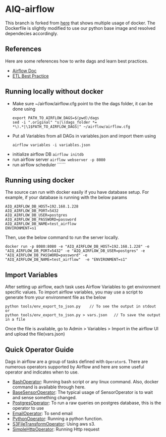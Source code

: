 # AIQ-airflow
This branch is forked from [here](https://github.com/puckel/docker-airflow) that shows multiple usage of docker.
The Dockerfile is slightly modified to use our python base image and resolved dependecies accordingly.
 
## References
Here are some references how to write dags and learn best practices.
 - [Airflow Doc](https://airflow.apache.org/)
 - [ETL Best Practice](https://gtoonstra.github.io/etl-with-airflow/)

## Running locally without docker
- Make sure ~/airflow/airflow.cfg point to the the dags folder, it can be done using
    ```
    export PATH_TO_AIRFLOW_DAGS=$(pwd)/dags
    sed -i ".original" "s|\(dags_folder *= *\).*|\1$PATH_TO_AIRFLOW_DAGS|" ~/airflow/airflow.cfg

    ```
- Put all Variables from all DAGs in variables.json and import them using
    ```
    airflow variables -i variables.json
    ```
- initialize airflow DB  ```airflow initdb```
- run airflow server ```airflow webserver -p 8080```
- run airflow scheduler ``````
## Running using docker
The source can run with docker easily if you have database setup. For example, if your database is running with the below params
```
AIQ_AIRFLOW_DB_HOST=192.168.1.228
AIQ_AIRFLOW_DB_PORT=5432
AIQ_AIRFLOW_DB_USER=postgres
AIQ_AIRFLOW_DB_PASSWORD=password
AIQ_AIRFLOW_DB_NAME=test_airflow
ENVIRONMENT=s1
```
Then, use the below command to run the server locally.

```
docker run -p 8080:8080 -e "AIQ_AIRFLOW_DB_HOST=192.168.1.228" -e "AIQ_AIRFLOW_DB_PORT=5432" -e "AIQ_AIRFLOW_DB_USER=postgres" -e "AIQ_AIRFLOW_DB_PASSWORD=password" -e "AIQ_AIRFLOW_DB_NAME=test_airflow"  -e "ENVIRONMENT=s1"
```

## Import Variables
After setting up airflow, each task uses Airflow Variables to get environment specific values. To import airflow variables, you may use a script to generate from your environment file as the below
```
python tools/env_export_to_json.py    // To see the output in stdout
or
python tools/env_export_to_json.py > vars.json   // To save the output in a file

```
Once the file is available, go to Admin > Variables > Import in the airflow UI and upload the file(vars.json)



## Quick Operator Guide
Dags in airflow are a group of tasks defined with `Operator`s. There are numerous operators supported by Airflow and here are some useful operator and indicates when to use.
- [BashOperator](https://airflow.apache.org/_api/airflow/operators/bash_operator/index.html): Running bash script or any linux command. Also, docker command is available through here.
- [BaseSensorOperator](https://airflow.apache.org/_api/index.html#basesensoroperator): The typical usage of SensorOperator is to wait and sense something changed.
- [PostgresOperator](https://airflow.apache.org/_api/airflow/operators/postgres_operator/index.html): To run a raw queries on postgres database, this is the operator to use
- [EmailOperator](https://airflow.apache.org/_api/airflow/operators/email_operator/index.html): To send email
- [PythonOperator](https://airflow.apache.org/_api/airflow/operators/python_operator/index.html): Running a python function.
- [S3FileTransformOperator](https://airflow.apache.org/_api/airflow/operators/s3_file_transform_operator/index.html): Using aws s3.
- [SimpleHttpOperator](https://airflow.apache.org/_api/airflow/operators/http_operator/index.html): Running Http request
 
